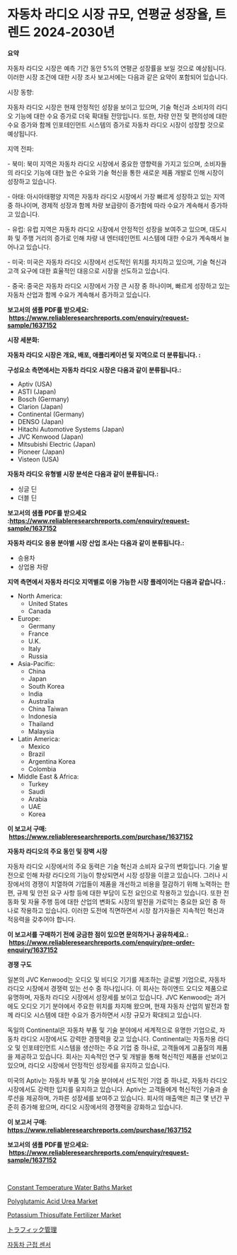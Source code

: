 <p><h1>자동차 라디오 시장 규모, 연평균 성장율, 트렌드 2024-2030년</h1></p><p><strong>요약</strong></p>
<p><p>자동차 라디오 시장은 예측 기간 동안 5%의 연평균 성장률을 보일 것으로 예상됩니다. 이러한 시장 조건에 대한 시장 조사 보고서에는 다음과 같은 요약이 포함되어 있습니다.</p><p>시장 동향:</p><p>자동차 라디오 시장은 현재 안정적인 성장을 보이고 있으며, 기술 혁신과 소비자의 라디오 기능에 대한 수요 증가로 더욱 확대될 전망입니다. 또한, 차량 안전 및 편의성에 대한 수요 증가와 함께 인포테인먼트 시스템의 증가로 자동차 라디오 시장이 성장할 것으로 예상됩니다.</p><p>지역 전파:</p><p>- 북미: 북미 지역은 자동차 라디오 시장에서 중요한 영향력을 가지고 있으며, 소비자들의 라디오 기능에 대한 높은 수요와 기술 혁신을 통한 새로운 제품 개발로 인해 시장이 성장하고 있습니다.</p><p>- 아태: 아시아태평양 지역은 자동차 라디오 시장에서 가장 빠르게 성장하고 있는 지역 중 하나이며, 경제적 성장과 함께 차량 보급량이 증가함에 따라 수요가 계속해서 증가하고 있습니다.</p><p>- 유럽: 유럽 지역은 자동차 라디오 시장에서 안정적인 성장을 보여주고 있으며, 대도시화 및 주행 거리의 증가로 인해 차량 내 엔터테인먼트 시스템에 대한 수요가 계속해서 늘어나고 있습니다.</p><p>- 미국: 미국은 자동차 라디오 시장에서 선도적인 위치를 차지하고 있으며, 기술 혁신과 고객 요구에 대한 효율적인 대응으로 시장을 선도하고 있습니다.</p><p>- 중국: 중국은 자동차 라디오 시장에서 가장 큰 시장 중 하나이며, 빠르게 성장하고 있는 자동차 산업과 함께 수요가 계속해서 증가하고 있습니다.</p></p>
<p><strong>보고서의 샘플 PDF를 받으세요: &nbsp;<a href="https://www.reliableresearchreports.com/enquiry/request-sample/1637152">https://www.reliableresearchreports.com/enquiry/request-sample/1637152</a></strong></p>
<p><strong>시장 세분화:</strong></p>
<p><strong> 자동차 라디오 시장은 개요, 배포, 애플리케이션 및 지역으로 더 분류됩니다. :</strong></p>
<p><strong>구성요소 측면에서는 자동차 라디오 시장은 다음과 같이 분류됩니다.:</strong></p>
<p><ul><li>Aptiv (USA)</li><li>ASTI (Japan)</li><li>Bosch (Germany)</li><li>Clarion (Japan)</li><li>Continental (Germany)</li><li>DENSO (Japan)</li><li>Hitachi Automotive Systems (Japan)</li><li>JVC Kenwood (Japan)</li><li>Mitsubishi Electric (Japan)</li><li>Pioneer (Japan)</li><li>Visteon (USA)</li></ul></p>
<p><strong> 자동차 라디오 유형별 시장 분석은 다음과 같이 분류됩니다.:</strong></p>
<p><ul><li>싱글 딘</li><li>더블 딘</li></ul></p>
<p><strong>보고서의 샘플 PDF를 받으세요 :<a href="https://www.reliableresearchreports.com/enquiry/request-sample/1637152">https://www.reliableresearchreports.com/enquiry/request-sample/1637152</a></strong></p>
<p><strong> 자동차 라디오 응용 분야별 시장 산업 조사는 다음과 같이 분류됩니다.:</strong></p>
<p><ul><li>승용차</li><li>상업용 차량</li></ul></p>
<p><strong>지역 측면에서 자동차 라디오 지역별로 이용 가능한 시장 플레이어는 다음과 같습니다.:</strong></p>
<p><ul>
    <li>
        North America:
        <ul>
            <li>United States</li>
            <li>Canada</li>
        </ul>
    </li>
    <li>
        Europe:
        <ul>
            <li>Germany</li>
            <li>France</li>
            <li>U.K.</li>
            <li>Italy</li>
            <li>Russia</li>
        </ul>
    </li>
    <li>
        Asia-Pacific:
        <ul>
            <li>China</li>
            <li>Japan</li>
            <li>South Korea</li>
            <li>India</li>
            <li>Australia</li>
            <li>China Taiwan</li>
            <li>Indonesia</li>
            <li>Thailand</li>
            <li>Malaysia</li>
        </ul>
    </li>
    <li>
        Latin America:
        <ul>
            <li>Mexico</li>
            <li>Brazil</li>
            <li>Argentina Korea</li>
            <li>Colombia</li>
        </ul>
    </li>
    <li>
        Middle East & Africa:
        <ul>
            <li>Turkey</li>
            <li>Saudi</li>
            <li>Arabia</li>
            <li>UAE</li>
            <li>Korea</li>
        </ul>
    </li>
    </ul></p>
<p><strong>이 보고서 구매: &nbsp;<a href="https://www.reliableresearchreports.com/purchase/1637152">https://www.reliableresearchreports.com/purchase/1637152</a></strong></p>
<p><strong>자동차 라디오의 주요 동인 및 장벽 시장</strong></p>
<p><p>자동차 라디오 시장에서의 주요 동력은 기술 혁신과 소비자 요구의 변화입니다. 기술 발전으로 인해 차량 라디오의 기능이 향상되면서 시장 성장을 이끌고 있습니다. 그러나 시장에서의 경쟁이 치열하여 기업들이 제품을 개선하고 비용을 절감하기 위해 노력하는 한편, 규제 및 안전 요구 사항 등에 대한 부담이 도전 요인으로 작용하고 있습니다. 또한 전동화 및 자율 주행 등에 대한 산업의 변화도 시장의 발전을 가로막는 중요한 요인 중 하나로 작용하고 있습니다. 이러한 도전에 직면하면서 시장 참가자들은 지속적인 혁신과 적응력을 갖추어야 합니다.</p></p>
<p><strong>이 보고서를 구매하기 전에 궁금한 점이 있으면 문의하거나 공유하세요.: &nbsp;<a href="https://www.reliableresearchreports.com/enquiry/pre-order-enquiry/1637152">https://www.reliableresearchreports.com/enquiry/pre-order-enquiry/1637152</a></strong></p>
<p><strong>경쟁 구도</strong></p>
<p><p>일본의 JVC Kenwood는 오디오 및 비디오 기기를 제조하는 글로벌 기업으로, 자동차 라디오 시장에서 경쟁력 있는 선수 중 하나입니다. 이 회사는 하이엔드 오디오 제품으로 유명하며, 자동차 라디오 시장에서 성장세를 보이고 있습니다. JVC Kenwood는 과거에도 오디오 기기 분야에서 주요한 위치를 차지해 왔으며, 현재 자동차 산업의 발전과 함께 라디오 시스템에 대한 수요가 증가하면서 시장 규모가 확대되고 있습니다.</p><p>독일의 Continental은 자동차 부품 및 기술 분야에서 세계적으로 유명한 기업으로, 자동차 라디오 시장에서도 강력한 경쟁력을 갖고 있습니다. Continental는 자동차용 라디오 및 인포테인먼트 시스템을 생산하는 주요 기업 중 하나로, 고객들에게 고품질의 제품을 제공하고 있습니다. 회사는 지속적인 연구 및 개발을 통해 혁신적인 제품을 선보이고 있으며, 라디오 시장에서 안정적인 성장세를 유지하고 있습니다.</p><p>미국의 Aptiv는 자동차 부품 및 기술 분야에서 선도적인 기업 중 하나로, 자동차 라디오 시장에서도 강력한 입지를 유지하고 있습니다. Aptiv는 고객들에게 혁신적인 기술과 솔루션을 제공하며, 가파른 성장세를 보여주고 있습니다. 회사의 매출액은 최근 몇 년간 꾸준히 증가해 왔으며, 라디오 시장에서의 경쟁력을 강화하고 있습니다.</p></p>
<p><strong>이 보고서 구매: &nbsp; <a href="https://www.reliableresearchreports.com/purchase/1637152">https://www.reliableresearchreports.com/purchase/1637152</a></strong></p>
<p><strong>보고서의 샘플 PDF를 받으세요: &nbsp;<a href="https://www.reliableresearchreports.com/enquiry/request-sample/1637152">https://www.reliableresearchreports.com/enquiry/request-sample/1637152</a></strong><strong></strong></p>
<p>&nbsp;</p>
<p><p><a href="https://view.publitas.com/reportprime-1/constant-temperature-water-baths-market-size-2024-2031-global-industrial-analysis-key-geographical-regions-market-share-top-key-players-product-types-and-forecast-research-report/">Constant Temperature Water Baths Market</a></p><p><a href="https://issuu.com/reportprime-2/docs/polyglutamic-acid-urea-market-size-2030.pptx">Polyglutamic Acid Urea Market</a></p><p><a href="https://circular-yam-9b9.notion.site/Potassium-Thiosulfate-Fertilizer-Market-Size-Share-Trends-Analysis-Report-By-Material-By-Type-B-55425f1d236c428d8b1d15f665005820">Potassium Thiosulfate Fertilizer Market</a></p><p><a href="https://github.com/KaydenJohns1964/Market-Research-Report-List-1/blob/main/51426868225.md">トラフィック管理</a></p><p><a href="https://github.com/FelipeGrrady654556/Market-Research-Report-List-1/blob/main/44430238006.md">자동차 근접 센서</a></p></p>